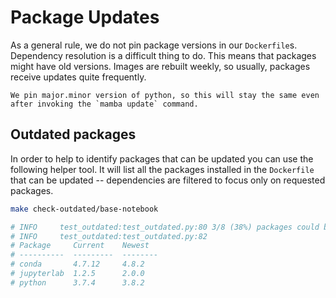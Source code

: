 # Package Updates

As a general rule, we do not pin package versions in our `Dockerfile`s.
Dependency resolution is a difficult thing to do.
This means that packages might have old versions.
Images are rebuilt weekly, so usually, packages receive updates quite frequently.

```{note}
We pin major.minor version of python, so this will stay the same even after invoking the `mamba update` command.
```

## Outdated packages

In order to help to identify packages that can be updated you can use the following helper tool.
It will list all the packages installed in the `Dockerfile` that can be updated -- dependencies are
filtered to focus only on requested packages.

```bash
make check-outdated/base-notebook

# INFO     test_outdated:test_outdated.py:80 3/8 (38%) packages could be updated
# INFO     test_outdated:test_outdated.py:82
# Package     Current    Newest
# ----------  ---------  --------
# conda       4.7.12     4.8.2
# jupyterlab  1.2.5      2.0.0
# python      3.7.4      3.8.2
```

